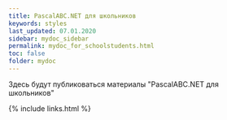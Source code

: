 ```yaml
---
title: PascalABC.NET для школьников
keywords: styles
last_updated: 07.01.2020
sidebar: mydoc_sidebar
permalink: mydoc_for_schoolstudents.html
toc: false
folder: mydoc
---
```


Здесь будут публиковаться материалы "PascalABC.NET для школьников"


{% include links.html %}
